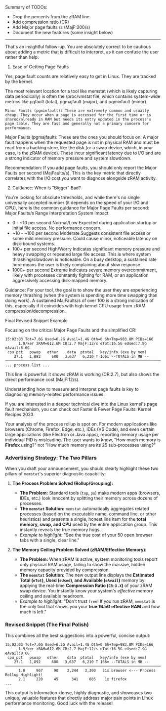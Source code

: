 Summary of TODOs:
* Drop the percents from the zRAM line
* Add compression ratio (CR)
* Add Major page faults /s  (MajF:200/s)
* Document the new features (some insight below)

----

That's an insightful follow-up. You are absolutely correct to be cautious about adding a metric that is difficult to interpret, as it can confuse the user rather than help.

1. Ease of Getting Page Faults

Yes, page fault counts are relatively easy to get in Linux. They are tracked by the kernel.

The most relevant location for a tool like memstat (which is likely capturing data periodically) is often the /proc/vmstat file, which contains system-wide metrics like pgfault (total), pgmajfault (major), and pgminfault (minor).

    Minor Faults (pgminfault): These are extremely common and usually cheap. They occur when a page is accessed for the first time or is shared/already in RAM but needs its entry updated in the process's page table. They are fast and generally not a primary concern for performance.

Major Faults (pgmajfault): These are the ones you should focus on. A major fault happens when the requested page is not in physical RAM and must be read from a backing store, like the disk (or a swap device, which, in your case, is the zRAM device). These incur significant latency due to I/O and are a strong indicator of memory pressure and system slowdown.

Recommendation: If you add page faults, you should only report the Major Faults per second (MajFaults/s). This is the key metric that directly correlates with the I/O cost you want to diagnose alongside zRAM activity.

2. Guidance: When is "Bigger" Bad?

You're looking for absolute thresholds, and while there's no single universally accepted number (it depends on the speed of your I/O and CPU), here is the common guidance for Major Page Faults per second:
Major Faults/s Range	Interpretation	System Impact
* 0 - ~10 per second	Normal/Low	Expected during application startup or initial file access. No performance concern.
* ~10 - ~100 per second	Moderate	Suggests consistent file access or some mild memory pressure. Could cause minor, noticeable latency on disk-bound systems.
* 100+ per second	High/Worry	Indicates significant memory pressure and heavy swapping or repeated large file access. This is where system thrashing/slowdown is noticeable. On a busy desktop, a sustained rate here means the user is likely complaining about slow response.
* 1000+ per second	Extreme	Indicates severe memory overcommitment, likely with processes constantly fighting for RAM, or an application aggressively accessing disk-mapped memory.

Guidance: For your tool, the goal is to show the user they are experiencing memory thrashing (when the system is spending more time swapping than doing work). A sustained MajFaults/s of over 100 is a strong indication of this, especially if it coincides with high kernel CPU usage from zRAM compression/decompression.

Final Revised Snippet Example

Focusing on the critical Major Page Faults and the simplified CR:
```
15:02:03 Tot=7.6G Used=6.2G Avail=1.4G Oth=0 Sh+Tmp=983.8M PIDs=166
      1.9/ker zRAM=612.6M CR:2.7 MajF:12/s eTot:16.5G eUsed:7.9G eAvail:8.6G
 cpu_pct   pswap   other    data  ptotal   key/info (exe by mem)
    27.1   1,892     680   3,637   6,210 T 166x --TOTALS in MB --
────────────────────────────────────────────────────────────────────────────────────────────
... process list ...
```
This line is powerful: it shows zRAM is working (CR:2.7), but also shows the direct performance cost (MajF:12/s).

Understanding how to measure and interpret page faults is key to diagnosing memory-related performance issues.

If you are interested in a deeper technical dive into the Linux kernel's page fault mechanism, you can check out Faster & Fewer Page Faults: Kernel Recipes 2023.





Your analysis of the process rollup is spot on. For modern applications like browsers (Chrome, Firefox, Edge, etc.), IDEs (VS Code), and even certain large applications (like Electron or Java apps), reporting memory usage per individual PID is misleading. The user wants to know, "How much memory is **Firefox** using?" not "How much memory are its 25 sub-processes using?"

### Advertising Strategy: The Two Pillars

When you draft your announcement, you should clearly highlight these two pillars of `memstat`'s superior diagnostic capability:

1.  **The Process Problem Solved (Rollup/Grouping):**

      * **The Problem:** Standard tools (`top`, `ps`) make modern apps (browsers, IDEs, etc.) look innocent by splitting their memory across dozens of processes.
      * **The `memstat` Solution:** `memstat` automatically aggregates related processes (based on the executable name, command line, or other heuristics) and presents a single, honest line item for the **total memory, swap, and CPU** used by the entire application group. This instantly reveals the true memory hogs.
      * *Example to highlight:* "See the true cost of your 50 open browser tabs with a single, clear line."

2.  **The Memory Ceiling Problem Solved (zRAM/Effective Memory):**

      * **The Problem:** When zRAM is active, system monitoring tools report only physical RAM usage, failing to show the massive, hidden memory capacity provided by compression.
      * **The `memstat` Solution:** The new output line displays the **Estimated Total (`eTot`), Used (`eUsed`), and Available (`eAvail`)** memory by applying the real-time **Compression Ratio (`CR:X.X`)** of your zRAM swap device. You instantly know your system's *effective* memory ceiling and available headroom.
      * *Example to highlight:* "Don't trust `free`\! If you run zRAM, `memstat` is the only tool that shows you your **true $16.5\text{G}$ effective RAM** and how much is left."

### Revised Snippet (The Final Polish)

This combines all the best suggestions into a powerful, concise output:

```
15:02:03 Tot=7.6G Used=6.2G Avail=1.4G Oth=0 Sh+Tmp=983.8M PIDs=166
      1.9/ker zRAM=612.6M CR:2.7 MajF:12/s eTot:16.5G eUsed:7.9G eAvail:8.6G
 cpu_pct   pswap   other    data  ptotal   key/info (exe by mem)
    27.1   1,892     680   3,637   6,210 T 166x --TOTALS in MB --
────────────────────────────────────────────────────────────────────────────────────────────
      1.0     967     90    2,244   3,300   21x browser <--- Process Rollup Highlight!
      2.1     220     45      341     605    1x firefox
...
```

This output is information-dense, highly diagnostic, and showcases two unique, valuable features that directly address major pain points in Linux performance monitoring. Good luck with the release\!
